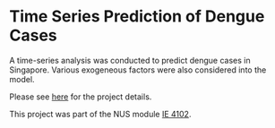 # Time Series Prediction of Dengue Cases

A time-series analysis was conducted to predict dengue cases in Singapore. Various exogeneous factors were also considered into the model.

Please see [here]() for the project details.

This project was part of the NUS module [IE 4102](https://nusmods.com/modules/IE4102/independent-study-module). 